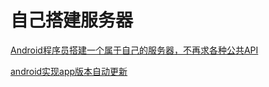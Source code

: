 # 自己搭建服务器

[Android程序员搭建一个属于自己的服务器，不再求各种公共API](https://www.jianshu.com/p/4a0d40806ea2)

[android实现app版本自动更新](https://www.cnblogs.com/zhujiabin/p/7384902.html)

